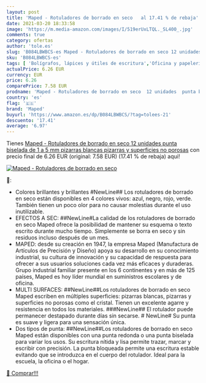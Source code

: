 ```yaml
---
layout: post
title: 'Maped - Rotuladores de borrado en seco   al 17.41 % de rebaja'
date: 2021-03-20 18:33:58
image: 'https://m.media-amazon.com/images/I/519erUxLTQL._SL400_.jpg'
comments: true
category: ofertas
author: 'tole.es'
slug: 'B084LBWBCS-es Maped - Rotuladores de borrado en seco 12 unidades punta...'
sku: 'B084LBWBCS-es'
tags: [ 'Bolígrafos, lápices y útiles de escritura','Oficina y papelería','Rotuladores para pizarra','Rotuladores y subrayadores','maped','rotuladores', ]
actualPrice: 6.26 EUR
currency: EUR
price: 6.26
comparePrice: 7.58 EUR
prodname: 'Maped - Rotuladores de borrado en seco  12 unidades  punta biselada de 1 a 5 mm  pizarras blancas  pizarras y superficies no porosas'
country: 'es'
flag: '🇪🇸'
brand: 'Maped'
buyurl: 'https://www.amazon.es/dp/B084LBWBCS/?tag=tolees-21'
descuento: '17.41'
average: '6.97'
---
```


Tienes [Maped - Rotuladores de borrado en seco  12 unidades  punta biselada de 1 a 5 mm  pizarras blancas  pizarras y superficies no porosas](https://www.amazon.es/dp/B084LBWBCS/?tag=tolees-21) con precio final de  6.26 EUR (original: 7.58 EUR) (17.41 %  de rebaja) aqui!

[![Maped - Rotuladores de borrado en seco  ](https://m.media-amazon.com/images/I/519erUxLTQL._SL400_.jpg)](https://www.amazon.es/dp/B084LBWBCS/?tag=tolees-21)

🔎:

- Colores brillantes y brillantes #NewLine## Los rotuladores de borrado en seco están disponibles en 4 colores vivos: azul, negro, rojo, verde. También tienen un poco olor para no causar molestias durante el uso inutilizable.
- EFECTOS A SEC: ##NewLine#La calidad de los rotuladores de borrado en seco Maped ofrece la posibilidad de mantener su esquema o texto escrito durante mucho tiempo. Simplemente se borra en seco y sin residuos incluso después de un mes.
- MAPED: desde su creación en 1947, la empresa Maped (Manufactura de Artículos de Precisión y Diseño) apoya su desarrollo en su conocimiento industrial, su cultura de innovación y su capacidad de respuesta para ofrecer a sus usuarios soluciones cada vez más eficaces y duraderas. Grupo industrial familiar presente en los 6 continentes y en más de 125 países, Maped es hoy líder mundial en suministros escolares y de oficina.
- MULTI SURFACES: ##NewLine##Los rotuladores de borrado en seco Maped escriben en múltiples superficies: pizarras blancas, pizarras y superficies no porosas como el cristal. Tienen un excelente agarre y resistencia en todos los materiales. ###NewLine## El rotulador puede permanecer destapado durante días sin secarse. # NewLine# Su punta es suave y ligera para una sensación única.
- Dos tipos de punta: ##NewLine##Los rotuladores de borrado en seco Maped están disponibles con una punta redonda o una punta biselada para variar los usos. Su escritura nítida y lisa permite trazar, marcar y escribir con precisión. La punta bloqueada permite una escritura estable evitando que se introduzca en el cuerpo del rotulador. Ideal para la escuela, la oficina o el hogar.

[🛒 Comprar!!!](https://www.amazon.es/dp/B084LBWBCS/?tag=tolees-21)
